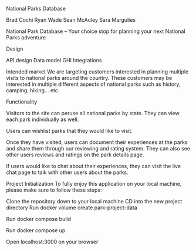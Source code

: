 National Parks Database

Brad Cochi
Ryan Wade
Sean McAuley
Sara Margulies

National Park Database – Your choice stop for planning your next National Parks adventure


Design

API design
Data model
GHI
Integrations


Intended market
We are targeting customers interested in planning multiple visits to national parks around the country. These customers may be interested in multiple different aspects of national parks such as history, camping, hiking... etc.

Functionality

Visitors to the site can peruse all national parks by state. They can view each park individually as well.

Users can wishlist parks that they would like to visit.

Once they have visited, users can document their experiences at the parks and share them through our reviewing and rating system. They can also see other users reviews and ratings on the park details page.

If users would like to chat about their experiences, they can visit the live chat page to talk with other users about the parks.


Project Initialization
To fully enjoy this application on your local machine, please make sure to follow these steps:

Clone the repository down to your local machine
CD into the new project directory
Run docker volume create park-project-data

Run docker compose build

Run docker compose up

Open localhost:3000 on your browser